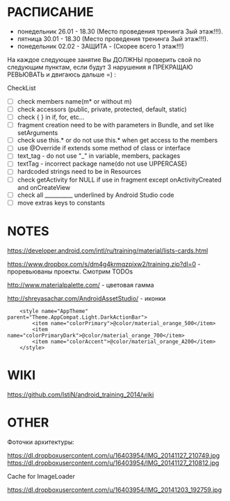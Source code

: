 # РАСПИСАНИЕ

* понедельник 26.01 - 18.30 (Место проведения тренинга 3ый этаж!!!). 
* пятница 30.01 - 18.30 (Место проведения тренинга 3ый этаж!!!). 
* понедельник 02.02 - ЗАЩИТА - (Скорее всего 1 этаж!!!)

На каждое следующее занятие Вы ДОЛЖНЫ проверить свой по следующим пунктам, 
если будут 3 нарушения я ПРЕКРАЩАЮ РЕВЬЮВАТЬ и двигаюсь дальше =) :

CheckList
* [ ] check members name(m* or without m)
* [ ] check accessors (public, private, protected, default, static)
* [ ] check { } in if, for, etc...
* [ ] fragment creation need to be with parameters in Bundle, and set like setArguments
* [ ] check use this.* or do not use this.* when get access to the members
* [ ] use @Override if extends some method of class or interface 
* [ ] text_tag - do not use "_" in variable, members, packages
* [ ] textTag - incorrect package name(do not use UPPERCASE)
* [ ] hardcoded strings need to be in Resources
* [ ] check getActivity for NULL if use in fragment except onActivityCreated and onCreateView
* [ ] check all __________ underlined by Android Studio code
* [ ] move extras keys to constants

NOTES
=====

https://developer.android.com/intl/ru/training/material/lists-cards.html 

https://www.dropbox.com/s/dm4g4krmqzpixw2/training.zip?dl=0 - проревьюваны проекты. Смотрим TODOs


http://www.materialpalette.com/ - цветовая гамма

http://shreyasachar.com/AndroidAssetStudio/ - иконки

````
    <style name="AppTheme" parent="Theme.AppCompat.Light.DarkActionBar">
        <item name="colorPrimary">@color/material_orange_500</item>
        <item name="colorPrimaryDark">@color/material_orange_700</item>
        <item name="colorAccent">@color/material_orange_A200</item>
    </style>

````

WIKI
=====================


https://github.com/IstiN/android_training_2014/wiki

OTHER
=====================
Фоточки архитектуры:

https://dl.dropboxusercontent.com/u/16403954/IMG_20141127_210749.jpg
https://dl.dropboxusercontent.com/u/16403954/IMG_20141127_210812.jpg

Cache for ImageLoader


https://dl.dropboxusercontent.com/u/16403954/IMG_20141203_192759.jpg

